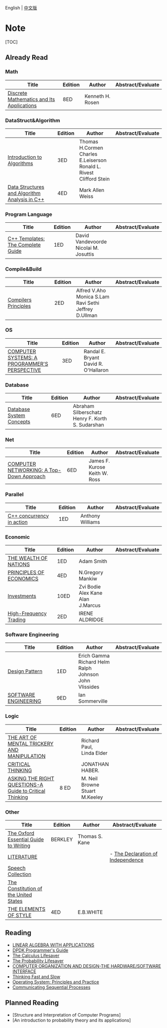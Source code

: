 English | [中文版](README_zh.md)

# Note

[TOC]



## Already Read

### Math

| Title                                                        | Edition | Author           | Abstract/Evaluate |
| ------------------------------------------------------------ | ------- | ---------------- | ----------------- |
| [Discrete Mathematics and Its Applications](DISCRETE_MATHEMATICS_AND_ITS_APPLICATION/README.md) | 8ED     | Kenneth H. Rosen |                   |

### DataStruct&Algorithm

| Title                                                        | Edition | Author                                                       | Abstract/Evaluate |
| ------------------------------------------------------------ | ------- | ------------------------------------------------------------ | ----------------- |
| [Introduction to Algorithms](INTRODUCTION_TO_ALGORITHMS/README.md) | 3ED     | Thomas H.Cormen<br>Charles E.Leiserson<br>Ronald L. Rivest<br>Clifford Stein |                   |
| [Data Structures and Algorithm Analysis in C++](DATA_STRUCTURES_AND_ALGORITHM_ANALYSIS_IN_CPP/README.md) | 4ED     | Mark Allen Weiss                                             |                   |

### Program Language

| Title                                                        | Edition | Author                                   | Abstract/Evaluate |
| ------------------------------------------------------------ | ------- | ---------------------------------------- | ----------------- |
| [C++ Templates: The Complete Guide](CPP_TEMPLATES/README.md) | 1ED     | David Vandevoorde<br>Nicolai M. Josuttis |                   |

### Compile&Build

| Title                                                        | Edition | Author                                                       | Abstract/Evaluate |
| ------------------------------------------------------------ | ------- | ------------------------------------------------------------ | ----------------- |
| [Compilers Principles](COMPILERS_PRINCIPLES_TECHNIQUES_TOOLS/README.md) | 2ED     | Alfred V.Aho<br>Monica S.Lam<br>Ravi Sethi<br>Jeffrey D.Ullman |                   |

### OS

| Title                                                        | Edition | Author                                  | Abstract/Evaluate |
| ------------------------------------------------------------ | ------- | --------------------------------------- | ----------------- |
| [COMPUTER SYSTEMS: A PROGRAMMER'S PERSPECTIVE](CSAPP/README.md) | 3ED     | Randal E. Bryant<br>David R. O'Hallaron |                   |

### Database

| Title                                                        | Edition | Author                                                 | Abstract/Evaluate |
| ------------------------------------------------------------ | ------- | ------------------------------------------------------ | ----------------- |
| [Database System Concepts](DATABASE_SYSTEM_CONCEPTS/README.md) | 6ED     | Abraham Silberschatz<br>Henry F. Korth<br>S. Sudarshan |                   |

### Net

| Title                                                        | Edition | Author                           | Abstract/Evaluate |
| ------------------------------------------------------------ | ------- | -------------------------------- | ----------------- |
| [COMPUTER NETWORKING: A Top-Down Approach](COMPUTER_NETWORKING_A_TOP_DOWN_APPROACH/README.md) | 6ED     | James F. Kurose<br>Keith W. Ross |                   |

### Parallel

| Title                                                        | Edition | Author           | Abstract/Evaluate |
| ------------------------------------------------------------ | ------- | ---------------- | ----------------- |
| [C++ concurrency in action](CPP_CONCURRENCY_IN_ACTION/README.md) | 1ED     | Anthony Williams |                   |

### Economic

| Title                                   | Edition | Author  | Abstract/Evaluate              |
| ----------------------------------------- | ---- | --------- | ---------------------------------- |
| [THE WEALTH OF NATIONS](THE_WEALTH_OF_NATIONS/README.md) | 1ED     | Adam Smith |                   |
| [PRINCIPLES OF ECONOMICS](PRINCIPLES_OF_ECONOMICS/README.md) | 4ED | N.Gregory Mankiw | |
| [Investments](INVESTMENTS/README.md) | 10ED | Zvi Bodie<br>Alex Kane<br>Alan J.Marcus | |
| [High-Frequency Trading](HIGH_FREQUENCY_TRADING/README.md) | 2ED | IRENE ALDRIDGE | |

### Software Engineering

| Title                                                  | Edition | Author                                                       | Abstract/Evaluate |
| ------------------------------------------------------ | ------- | ------------------------------------------------------------ | ----------------- |
| [Design Pattern](DESIGN_PATTERN/README.md)             | 1ED     | Erich Gamma<br>Richard Helm<br>Ralph Johnson<br>John Vlissides |                   |
| [SOFTWARE ENGINEERING](SOFTWARE_ENGINEERING/README.md) | 9ED     | Ian Sommerville                                              |                   |

### Logic

| Title                                                        | Edition | Author                            | Abstract/Evaluate |
| ------------------------------------------------------------ | ------- | --------------------------------- | ----------------- |
| [THE ART OF MENTAL TRICKERY AND MANIPULATION](THE_ART_OF_MENTAL_TRICKEY_AND_MANIPULATION/README.md) |         | Richard Paul,<br>Linda Elder      |                   |
| [CRITICAL THINKING](CRITICAL_THINKING/README.md)             |         | JONATHAN HABER.                   |                   |
| [ASKING THE RIGHT QUESTIONS-A Guide to Critical Thinking](ASKING_THE_RIGHT_QUESTIONS/README.md) | 8 ED    | M. Neil Browne<br>Stuart M.Keeley |                   |

### Other

| Title                                                        | Edition | Author         | Abstract/Evaluate                                            |
| ------------------------------------------------------------ | ------- | -------------- | ------------------------------------------------------------ |
| [The Oxford Essential Guide to Writing](THE_OXFORD_ESSENTIAL_GUIDE_TO_WRITING/README.md) | BERKLEY | Thomas S. Kane |                                                              |
| [LITERATURE](LITERATURE/README.md)                           |         |                | - [The Declaration of Independence](LITERATURE/the_declaration_of_independence.md) |
| [Speech Collection](SPEECH_COLLECTION/README.md)             |         |                |                                                              |
| [The Constitution of the United States](THE_CONSTITUTION_OF_THE_UNITED_STATES/the_constitution_of_the_united_states.txt) |         |                |                                                              |
| [THE ELEMENTS OF STYLE](THE_ELEMENTS_OF_STYLE/README.md)     | 4ED     | E.B.WHITE      |                                                              |



## Reading

- [LINEAR ALGEBRA WITH APPLICATIONS](LINEAR_ALGEBRA_WITH_APPLICATIONS/README.md)
- [DPDK Programmer's Guide](DPDK_PROGRAMMER_GUIDE/README.md)
- [The Calculus Lifesaver](THE_CALCULUS_LIFESAVER/README.md)
- [The Probability Lifesaver](THE_PROBABILITY_LIFESAVER/README.md)
- [COMPUTER ORGANIZATION AND DESIGN-THE HARDWARE/SOFTWARE INTERFACE](COMPUTER_ORGANIZATION_AND_DESIGN/README.md)
- [Thinking Fast and Slow](THINKING_FAST_AND_SLOW/README.md)
- [Operating System: Principles and Practice](OPERATING_SYSTEMS_PRINCIPLES_AND_PRACTICE/README.md)
- [Communicating Sequential Processes](COMMUNICATING_SEQUENTIAL_PROCESSES/README.md)



## Planned Reading

- [Structure and Interpretation of Computer Programs]
- [An introduction to probability theory and its applications]
